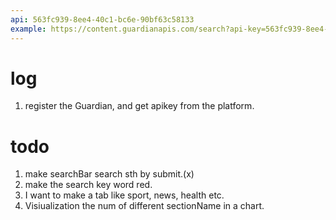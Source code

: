 ```yaml
---
api: 563fc939-8ee4-40c1-bc6e-90bf63c58133
example: https://content.guardianapis.com/search?api-key=563fc939-8ee4-40c1-bc6e-90bf63c58133
---
```


# log
1. register the Guardian, and get apikey from the platform.

# todo
1. make searchBar search sth by submit.(x)
2. make the search key word red.
3. I want to make a tab like sport, news, health etc.
4. Visiualization the num of different sectionName in a chart.

